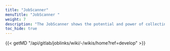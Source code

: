 ```yaml
---
title: "JobScanner"
menuTitle: "JobScanner "
weight: 7
description: "The JobScanner shows the potential and power of collecting all the recruitment needs of the labour market in one place. Please note that it's current in demo and operates on historical data. We plan to populate it with live data early fall 2019."
toc_hide: true
---
```


{{< getMD "/api/gitlab/joblinks/wiki/-/wikis/home?ref=develop" >}}